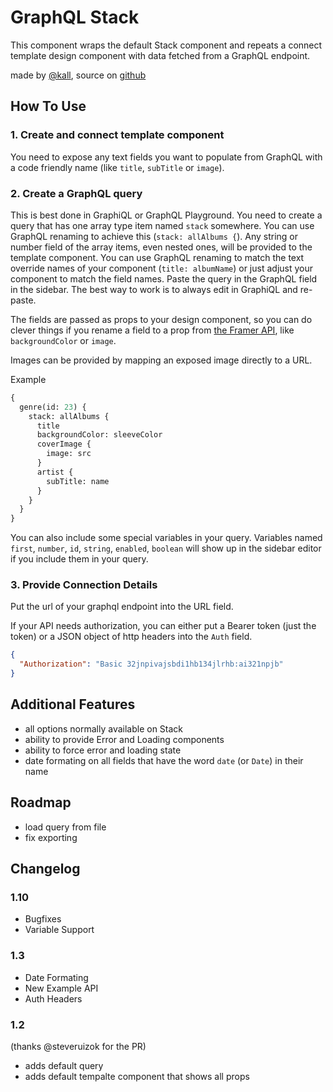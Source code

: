 # GraphQL Stack

This component wraps the default Stack component and repeats a connect template design component with data fetched from a GraphQL endpoint.

made by [@kall](http://twitter.com/kall), source on [github](https://github.com/karlsander/framer-x)

## How To Use

### 1. Create and connect template component

You need to expose any text fields you want to populate from GraphQL with a code friendly name (like `title`, `subTitle` or `image`).

### 2. Create a GraphQL query

This is best done in GraphiQL or GraphQL Playground.
You need to create a query that has one array type item named `stack` somewhere. You can use GraphQL renaming to achieve this (`stack: allAlbums {`).
Any string or number field of the array items, even nested ones, will be provided to the template component. You can use GraphQL renaming to match the text override names of your component (`title: albumName`) or just adjust your component to match the field names. Paste the query in the GraphQL field in the sidebar. The best way to work is to always edit in GraphiQL and re-paste.

The fields are passed as props to your design component, so you can do clever things if you rename a field to a prop from [the Framer API](https://www.framer.com/api/frame/), like `backgroundColor` or `image`.

Images can be provided by mapping an exposed image directly to a URL.

Example

```graphql
{
  genre(id: 23) {
    stack: allAlbums {
      title
      backgroundColor: sleeveColor
      coverImage {
        image: src
      }
      artist {
        subTitle: name
      }
    }
  }
}
```

You can also include some special variables in your query. Variables named `first`, `number`, `id`, `string`, `enabled`, `boolean` will show up in the sidebar editor if you include them in your query.

### 3. Provide Connection Details

Put the url of your graphql endpoint into the URL field.

If your API needs authorization, you can either put a Bearer token (just the token) or a JSON object of http headers into the `Auth` field.

```json
{
  "Authorization": "Basic 32jnpivajsbdi1hb134jlrhb:ai321npjb"
}
```

## Additional Features

- all options normally available on Stack
- ability to provide Error and Loading components
- ability to force error and loading state
- date formating on all fields that have the word `date` (or `Date`) in their name

## Roadmap

- load query from file
- fix exporting

## Changelog

### 1.10

- Bugfixes
- Variable Support

### 1.3

- Date Formating
- New Example API
- Auth Headers

### 1.2

(thanks @steveruizok for the PR)

- adds default query
- adds default tempalte component that shows all props
